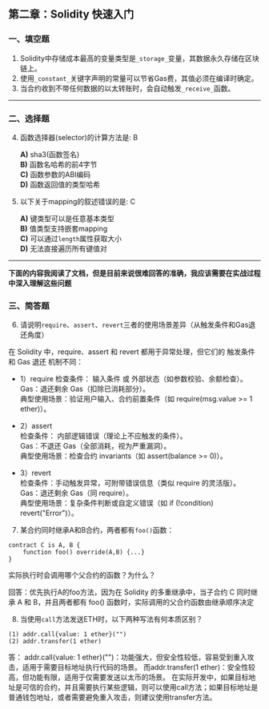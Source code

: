 ## 第二章：Solidity 快速入门

### 一、填空题

1. Solidity中存储成本最高的变量类型是`_storage_`变量，其数据永久存储在区块链上。  
2. 使用`_constant_`关键字声明的常量可以节省Gas费，其值必须在编译时确定。  
4. 当合约收到不带任何数据的以太转账时，会自动触发`_receive_`函数。  

---

### 二、选择题

4. 函数选择器(selector)的计算方法是: B

   **A)** sha3(函数签名)  
   **B)** 函数名哈希的前4字节  
   **C)** 函数参数的ABI编码  
   **D)** 函数返回值的类型哈希  

5. 以下关于mapping的叙述错误的是: C

   **A)** 键类型可以是任意基本类型  
   **B)** 值类型支持嵌套mapping  
   **C)** 可以通过`length`属性获取大小  
   **D)** 无法直接遍历所有键值对  

-------

**下面的内容我阅读了文档，但是目前来说很难回答的准确，我应该需要在实战过程中深入理解这些问题**

### 三、简答题

6. 请说明`require`、`assert`、`revert`三者的使用场景差异（从触发条件和Gas退还角度）

在 Solidity 中，require、assert 和 revert 都用于异常处理，但它们的 触发条件 和 Gas 退还 机制不同：

- 1）require	
检查条件： 输入条件 或 外部状态（如参数校验、余额检查）。	
Gas：退还剩余 Gas（扣除已消耗部分）。	
典型使用场景：验证用户输入、合约前置条件（如 require(msg.value >= 1 ether)）。

- 2）assert	
检查条件： 内部逻辑错误（理论上不应触发的条件）。	
Gas：不退还 Gas（全部消耗，视为严重漏洞）。	
典型使用场景：检查合约 invariants（如 assert(balance >= 0)）。

- 3）revert	
检查条件：手动触发异常，可附带错误信息（类似 require 的灵活版）。	
Gas：退还剩余 Gas（同 require）。	
典型使用场景：复杂条件判断或自定义错误（如 if (!condition) revert("Error")）。


7. 某合约同时继承A和B合约，两者都有`foo()`函数：

```solidity
contract C is A, B {
    function foo() override(A,B) {...}
}
```
实际执行时会调用哪个父合约的函数？为什么？

回答：优先执行A的foo方法，因为在 Solidity 的多重继承中，当子合约 C 同时继承 A 和 B，并且两者都有 foo() 函数时，实际调用的父合约函数由继承顺序决定


8. 当使用`call`方法发送ETH时，以下两种写法有何本质区别？

```solidity
(1) addr.call{value: 1 ether}("")
(2) addr.transfer(1 ether)
```

答：
addr.call{value: 1 ether}("")：功能强大，但安全性较低，容易受到重入攻击，适用于需要目标地址执行代码的场景。
而addr.transfer(1 ether)：安全性较高，但功能有限，适用于仅需要发送以太币的场景。
在实际开发中，如果目标地址是可信的合约，并且需要执行某些逻辑，则可以使用call方法；如果目标地址是普通钱包地址，或者需要避免重入攻击，则建议使用transfer方法。
